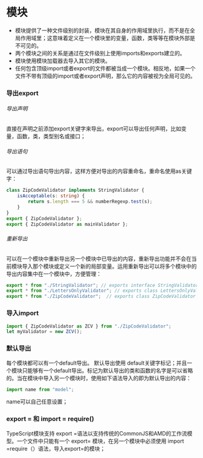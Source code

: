 # 模块
* 模块提供了一种文件级别的封装，模块在其自身的作用域里执行，而不是在全局作用域里；这意味着定义在一个模块里的变量，函数，类等等在模块外部是不可见的。
* 两个模块之间的关系是通过在文件级别上使用imports和exports建立的。
* 模块使用模块加载器去导入其它的模块。
* 任何包含顶级import或者export的文件都被当成一个模块。相反地，如果一个文件不带有顶级的import或者export声明，那么它的内容被视为全局可见的。

### 导出export
###### 导出声明
直接在声明之前添加export关键字来导出，export可以导出任何声明，比如变量，函数，类，类型别名或接口；
###### 导出语句
可以通过导出语句导出内容，这样方便对导出的内容重命名，重命名使用as关键字：
```typeScript
class ZipCodeValidator implements StringValidator {
    isAcceptable(s: string) {
        return s.length === 5 && numberRegexp.test(s);
    }
}
export { ZipCodeValidator };
export { ZipCodeValidator as mainValidator };
```
###### 重新导出
可以在一个模块中重新导出另一个模块中已导出的内容，重新导出功能并不会在当前模块导入那个模块或定义一个新的局部变量。运用重新导出可以将多个模块中的导出内容集中在一个模块中，方便管理：
```typeScript
export * from "./StringValidator"; // exports interface StringValidator
export * from "./LettersOnlyValidator"; // exports class LettersOnlyValidator
export * from "./ZipCodeValidator";  // exports class ZipCodeValidator
```
### 导入import
```typeScript
import { ZipCodeValidator as ZCV } from "./ZipCodeValidator";
let myValidator = new ZCV();
```
### 默认导出
每个模块都可以有一个default导出。 默认导出使用 default关键字标记；并且一个模块只能够有一个default导出。标记为默认导出的类和函数的名字是可以省略的。当在模块中导入另一个模块时，使用如下语法导入的即为默认导出的内容：
```typeScript
import name from "model";
```
name可以自己任意设置；

### export = 和 import = require()
TypeScript模块支持 export =语法以支持传统的CommonJS和AMD的工作流模型。一个文件中只能有一个 export= 模块，在另一个模块中必须使用 import =require（）语法，导入export=的模块；




